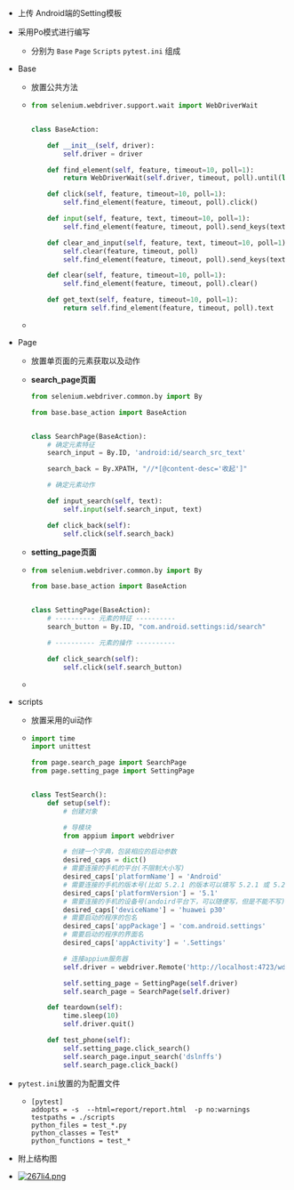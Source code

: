 + 上传 Android端的Setting模板

+ 采用Po模式进行编写

  + 分别为 `Base`  `Page`  `Scripts` `pytest.ini` 组成

+ Base

  + 放置公共方法

  + ```python
    from selenium.webdriver.support.wait import WebDriverWait
    
    
    class BaseAction:
    
        def __init__(self, driver):
            self.driver = driver
    
        def find_element(self, feature, timeout=10, poll=1):
            return WebDriverWait(self.driver, timeout, poll).until(lambda x: x.find_element(*feature))
    
        def click(self, feature, timeout=10, poll=1):
            self.find_element(feature, timeout, poll).click()
    
        def input(self, feature, text, timeout=10, poll=1):
            self.find_element(feature, timeout, poll).send_keys(text)
    
        def clear_and_input(self, feature, text, timeout=10, poll=1):
            self.clear(feature, timeout, poll)
            self.find_element(feature, timeout, poll).send_keys(text)
    
        def clear(self, feature, timeout=10, poll=1):
            self.find_element(feature, timeout, poll).clear()
    
        def get_text(self, feature, timeout=10, poll=1):
            return self.find_element(feature, timeout, poll).text
    
    ```

  + 

+ Page

  + 放置单页面的元素获取以及动作

  + **search_page页面**

    ```python
    from selenium.webdriver.common.by import By
    
    from base.base_action import BaseAction
    
    
    class SearchPage(BaseAction):
        # 确定元素特征
        search_input = By.ID, 'android:id/search_src_text'
    
        search_back = By.XPATH, "//*[@content-desc='收起']"
    
        # 确定元素动作
    
        def input_search(self, text):
            self.input(self.search_input, text)
    
        def click_back(self):
            self.click(self.search_back)
    
    ```

  + **setting_page页面**

  + ```python
    from selenium.webdriver.common.by import By
    
    from base.base_action import BaseAction
    
    
    class SettingPage(BaseAction):
        # ---------- 元素的特征 ----------
        search_button = By.ID, "com.android.settings:id/search"
    
        # ---------- 元素的操作 ----------
    
        def click_search(self):
            self.click(self.search_button)
    
    ```

  + 

+ scripts

  + 放置采用的ui动作

  + ```python
    import time
    import unittest
    
    from page.search_page import SearchPage
    from page.setting_page import SettingPage
    
    
    class TestSearch():
        def setup(self):
            # 创建对象
    
            # 导模块
            from appium import webdriver
    
            # 创建一个字典，包装相应的启动参数
            desired_caps = dict()
            # 需要连接的手机的平台(不限制大小写)
            desired_caps['platformName'] = 'Android'
            # 需要连接的手机的版本号(比如 5.2.1 的版本可以填写 5.2.1 或 5.2 或 5 ，以此类推)
            desired_caps['platformVersion'] = '5.1'
            # 需要连接的手机的设备号(andoird平台下，可以随便写，但是不能不写)
            desired_caps['deviceName'] = 'huawei p30'
            # 需要启动的程序的包名
            desired_caps['appPackage'] = 'com.android.settings'
            # 需要启动的程序的界面名
            desired_caps['appActivity'] = '.Settings'
    
            # 连接appium服务器
            self.driver = webdriver.Remote('http://localhost:4723/wd/hub', desired_caps)
    
            self.setting_page = SettingPage(self.driver)
            self.search_page = SearchPage(self.driver)
    
        def teardown(self):
            time.sleep(10)
            self.driver.quit()
    
        def test_phone(self):
            self.setting_page.click_search()
            self.search_page.input_search('dslnffs')
            self.search_page.click_back()
    
    ```

+ `pytest.ini`放置的为配置文件

  + ```
    [pytest]
    addopts = -s  --html=report/report.html  -p no:warnings
    testpaths = ./scripts
    python_files = test_*.py
    python_classes = Test*
    python_functions = test_*

+ 附上结构图
+ [![267li4.png](https://z3.ax1x.com/2021/06/09/267li4.png)](https://imgtu.com/i/267li4)

